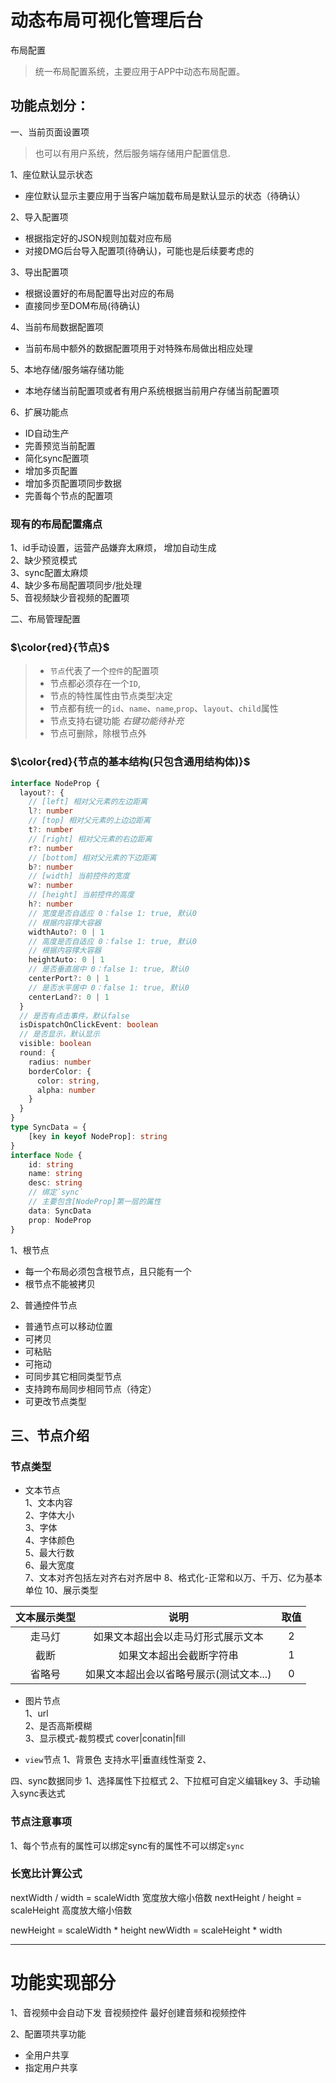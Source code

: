 # 动态布局可视化管理后台
布局配置


> 统一布局配置系统，主要应用于APP中动态布局配置。  

## 功能点划分：  
一、当前页面设置项  
> 也可以有用户系统，然后服务端存储用户配置信息.  


1、座位默认显示状态  
- 座位默认显示主要应用于当客户端加载布局是默认显示的状态（待确认）  

2、导入配置项  
- 根据指定好的JSON规则加载对应布局  
- 对接DMG后台导入配置项(待确认)，可能也是后续要考虑的  

3、导出配置项  
- 根据设置好的布局配置导出对应的布局  
- 直接同步至DOM布局(待确认)  

4、当前布局数据配置项  
- 当前布局中额外的数据配置项用于对特殊布局做出相应处理

5、本地存储/服务端存储功能  
- 本地存储当前配置项或者有用户系统根据当前用户存储当前配置项

6、扩展功能点  
- ID自动生产
- 完善预览当前配置
- 简化sync配置项
- 增加多页配置
- 增加多页配置项同步数据
- 完善每个节点的配置项

### 现有的布局配置痛点  
1、id手动设置，运营产品嫌弃太麻烦， 增加自动生成  
2、缺少预览模式  
3、sync配置太麻烦  
4、缺少多布局配置项同步/批处理  
5、音视频缺少音视频的配置项  

二、布局管理配置

### $\color{red}{节点}$
> - `节点`代表了一个`控件`的配置项
> - 节点都必须存在一个`ID`,
> - 节点的特性属性由节点类型决定
> - 节点都有统一的`id`、`name`、`name`,`prop`、`layout`、`child`属性
> - 节点支持右键功能 *右键功能待补充*
> - 节点可删除，除根节点外


### $\color{red}{节点的基本结构(只包含通用结构体)}$
```ts
interface NodeProp {
  layout?: {
    // [left] 相对父元素的左边距离
    l?: number
    // [top] 相对父元素的上边边距离
    t?: number
    // [right] 相对父元素的右边距离
    r?: number
    // [bottom] 相对父元素的下边距离
    b?: number
    // [width] 当前控件的宽度
    w?: number
    // [height] 当前控件的高度
    h?: number
    // 宽度是否自适应 0：false 1: true, 默认0
    // 根据内容撑大容器
    widthAuto?: 0 | 1
    // 高度是否自适应 0：false 1: true, 默认0
    // 根据内容撑大容器
    heightAuto: 0 | 1
    // 是否垂直居中 0：false 1: true, 默认0
    centerPort?: 0 | 1
    // 是否水平居中 0：false 1: true, 默认0
    centerLand?: 0 | 1
  }
  // 是否有点击事件，默认false
  isDispatchOnClickEvent: boolean
  // 是否显示，默认显示
  visible: boolean
  round: {
    radius: number
    borderColor: {
      color: string,
      alpha: number
    }
  }
}
type SyncData = {
	[key in keyof NodeProp]: string
}
interface Node {
	id: string
	name: string
	desc: string
	// 绑定`sync`
	// 主要包含[NodeProp]第一层的属性	
	data: SyncData
	prop: NodeProp
}

```

1、根节点
- 每一个布局必须包含根节点，且只能有一个  
- 根节点不能被拷贝  

2、普通控件节点  
- 普通节点可以移动位置  
- 可拷贝  
- 可粘贴  
- 可拖动  
- 可同步其它相同类型节点  
- 支持跨布局同步相同节点（待定）
- 可更改节点类型

## 三、节点介绍

### 节点类型

- 文本节点  
1、文本内容  
2、字体大小  
3、字体  
4、字体颜色  
5、最大行数  
6、最大宽度  
7、文本对齐包括左对齐右对齐居中
8、格式化-正常和以万、千万、亿为基本单位
10、展示类型  

|文本展示类型|说明|取值|
|:--:|:--:|:--:|
|走马灯|如果文本超出会以走马灯形式展示文本|2|
|截断|如果文本超出会截断字符串|1|
|省略号|如果文本超出会以省略号展示(测试文本...)|0|

- 图片节点  
1、url  
2、是否高斯模糊  
3、显示模式-裁剪模式 cover|conatin|fill  

- `view`节点
1、背景色  支持水平|垂直线性渐变
2、




四、sync数据同步
1、选择属性下拉框式
2、下拉框可自定义编辑key
3、手动输入sync表达式



###  节点注意事项
1、每个节点有的属性可以绑定sync有的属性不可以绑定`sync`


### 长宽比计算公式

nextWidth / width = scaleWidth 宽度放大缩小倍数
nextHeight / height = scaleHeight 高度放大缩小倍数

newHeight = scaleWidth * height
newWidth = scaleHeight * width



-----------------------------------
# 功能实现部分


1、音视频中会自动下发 音视频控件  最好创建音频和视频控件

2、配置项共享功能   
- 全用户共享  
- 指定用户共享  


